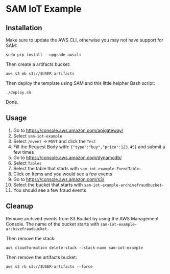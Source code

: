 # SAM IoT Example

## Installation

Make sure to update the AWS CLI, otherwise you may not have support for SAM:

```
sudo pip install --upgrade awscli
```

Then create a artifacts bucket:

```
aws s3 mb s3://$USER-artifacts
```

Then deploy the template using SAM and this little helpher Bash script:

```
./deploy.sh
```

Done.

## Usage

1. Go to https://console.aws.amazon.com/apigateway/ 
2. Select `sam-iot-example`
3. Select `/event` -> `POST` and click the `Test`
4. Fill the Request Body with: `{"type":"buy","price":123.45}` and submit a few times
5. Go to https://console.aws.amazon.com/dynamodb/
6. Select `Tables`
7. Select the table that starts with `sam-iot-example-EventTable-`
8. Click on Items and you would see a few events
9. Go to https://console.aws.amazon.com/s3/
10. Select the bucket that starts with `sam-iot-example-archivefraudbucket-`
11. You should see a few fraud events

## Cleanup

Remove archived events from S3 Bucket by using the AWS Management Console. The name of the bucket starts with `sam-iot-example-archivefraudbucket-`

Then remove the stack:

```
aws cloudformation delete-stack --stack-name sam-iot-example
```

Then remove the artifacts bucket:

```
aws s3 rb s3://$USER-artifacts --force
```